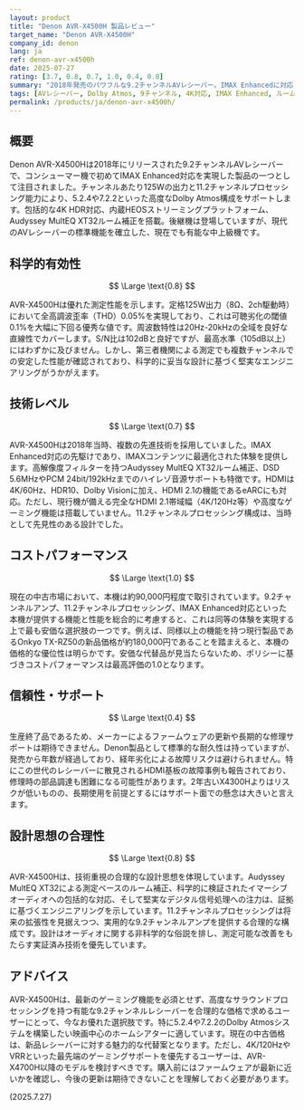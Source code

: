 ```yaml
---
layout: product
title: "Denon AVR-X4500H 製品レビュー"
target_name: "Denon AVR-X4500H"
company_id: denon
lang: ja
ref: denon-avr-x4500h
date: 2025-07-27
rating: [3.7, 0.8, 0.7, 1.0, 0.4, 0.8]
summary: "2018年発売のパワフルな9.2チャンネルAVレシーバー。IMAX Enhancedに対応し、11.2chプロセッシングを提供。中古市場で約90,000円で入手可能であり、THD 0.05%の優れた性能とコストパフォーマンスを両立しているが、生産終了品としてのリスクも存在する。"
tags: [AVレシーバー, Dolby Atmos, 9チャンネル, 4K対応, IMAX Enhanced, ルーム補正]
permalink: /products/ja/denon-avr-x4500h/
---
```


## 概要

Denon AVR-X4500Hは2018年にリリースされた9.2チャンネルAVレシーバーで、コンシューマー機で初めてIMAX Enhanced対応を実現した製品の一つとして注目されました。チャンネルあたり125Wの出力と11.2チャンネルプロセッシング能力により、5.2.4や7.2.2といった高度なDolby Atmos構成をサポートします。包括的な4K HDR対応、内蔵HEOSストリーミングプラットフォーム、Audyssey MultEQ XT32ルーム補正を搭載。後継機は登場していますが、現代のAVレシーバーの標準機能を確立した、現在でも有能な中上級機です。

## 科学的有効性

$$ \Large \text{0.8} $$

AVR-X4500Hは優れた測定性能を示します。定格125W出力（8Ω、2ch駆動時）において全高調波歪率（THD）0.05%を実現しており、これは可聴劣化の閾値0.1%を大幅に下回る優秀な値です。周波数特性は20Hz-20kHzの全域を良好な直線性でカバーします。S/N比は102dBと良好ですが、最高水準（105dB以上）にはわずかに及びません。しかし、第三者機関による測定でも複数チャンネルでの安定した性能が確認されており、科学的に妥当な設計に基づく堅実なエンジニアリングがうかがえます。

## 技術レベル

$$ \Large \text{0.7} $$

AVR-X4500Hは2018年当時、複数の先進技術を採用していました。IMAX Enhanced対応の先駆けであり、IMAXコンテンツに最適化された体験を提供します。高解像度フィルターを持つAudyssey MultEQ XT32ルーム補正、DSD 5.6MHzやPCM 24bit/192kHzまでのハイレゾ音源サポートも特徴です。HDMIは4K/60Hz、HDR10、Dolby Visionに加え、HDMI 2.1の機能であるeARCにも対応。ただし、現行機が備える完全なHDMI 2.1帯域幅（4K/120Hz等）や高度なゲーミング機能は搭載していません。11.2チャンネルプロセッシング構成は、当時として先見性のある設計でした。

## コストパフォーマンス

$$ \Large \text{1.0} $$

現在の中古市場において、本機は約90,000円程度で取引されています。9.2チャンネルアンプ、11.2チャンネルプロセッシング、IMAX Enhanced対応といった本機が提供する機能と性能を総合的に考慮すると、これは同等の体験を実現する上で最も安価な選択肢の一つです。例えば、同様以上の機能を持つ現行製品であるOnkyo TX-RZ50の新品価格が約180,000円であることを踏まえると、本機の価格的な優位性は明らかです。安価な代替品が見当たらないため、ポリシーに基づきコストパフォーマンスは最高評価の1.0となります。

## 信頼性・サポート

$$ \Large \text{0.4} $$

生産終了品であるため、メーカーによるファームウェアの更新や長期的な修理サポートは期待できません。Denon製品として標準的な耐久性は持っていますが、発売から年数が経過しており、経年劣化による故障リスクは避けられません。特にこの世代のレシーバーに散見されるHDMI基板の故障事例も報告されており、修理時の部品調達も困難になる可能性があります。2年古いX4300Hよりはリスクが低いものの、長期使用を前提とするにはサポート面での懸念は大きいと言えます。

## 設計思想の合理性

$$ \Large \text{0.8} $$

AVR-X4500Hは、技術重視の合理的な設計思想を体現しています。Audyssey MultEQ XT32による測定ベースのルーム補正、科学的に検証されたイマーシブオーディオへの包括的な対応、そして堅実なデジタル信号処理への注力は、証拠に基づくエンジニアリングを示しています。11.2チャンネルプロセッシングは将来の拡張性を見据えつつ、実用的な9.2チャンネルアンプを提供する合理的な構成です。設計はオーディオに関する非科学的な俗説を排し、測定可能な改善をもたらす実証済み技術を優先しています。

## アドバイス

AVR-X4500Hは、最新のゲーミング機能を必須とせず、高度なサラウンドプロセッシングを持つ有能な9.2チャンネルレシーバーを合理的な価格で求めるユーザーにとって、今なお優れた選択肢です。特に5.2.4や7.2.2のDolby Atmosシステムを構築したい映画中心のホームシアターに適しています。現在の中古価格は、新品レシーバーに対する魅力的な代替案となります。ただし、4K/120HzやVRRといった最先端のゲーミングサポートを優先するユーザーは、AVR-X4700H以降のモデルを検討すべきです。購入前にはファームウェアが最新に近いかを確認し、今後の更新は期待できないことを理解しておく必要があります。

(2025.7.27)
